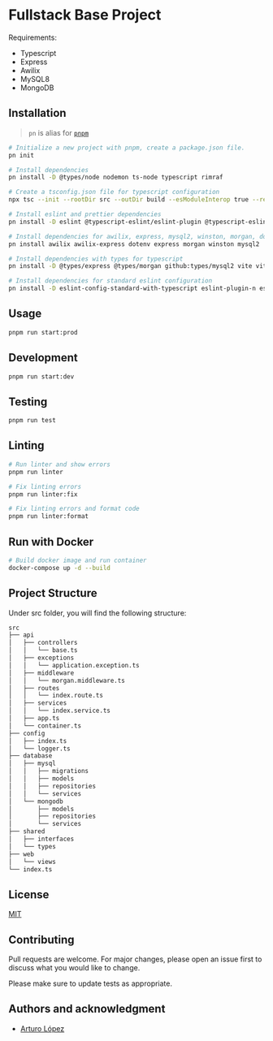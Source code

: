 # Fullstack Base Project

Requirements:

- Typescript
- Express
- Awilix
- MySQL8
- MongoDB

## Installation

> `pn` is alias for [`pnpm`](https://pnpm.io/)

```bash
# Initialize a new project with pnpm, create a package.json file.
pn init

# Install dependencies
pn install -D @types/node nodemon ts-node typescript rimraf

# Create a tsconfig.json file for typescript configuration
npx tsc --init --rootDir src --outDir build --esModuleInterop true --resolveJsonModule true --lib es6 --module commonjs --allowjs true --noImplicitAny true

# Install eslint and prettier dependencies
pn install -D eslint @typescript-eslint/eslint-plugin @typescript-eslint/parser eslint-config-airbnb-base eslint-plugin-import prettier eslint-config-prettier eslint-plugin-prettier

# Install dependencies for awilix, express, mysql2, winston, morgan, dotenv
pn install awilix awilix-express dotenv express morgan winston mysql2

# Install dependencies with types for typescript
pn install -D @types/express @types/morgan github:types/mysql2 vite vitest

# Install dependencies for standard eslint configuration
pn install -D eslint-config-standard-with-typescript eslint-plugin-n eslint-plugin-promise
```

## Usage

```bash
pnpm run start:prod
```

## Development

```bash
pnpm run start:dev
```

## Testing

```bash
pnpm run test
```

## Linting

```bash
# Run linter and show errors
pnpm run linter

# Fix linting errors
pnpm run linter:fix

# Fix linting errors and format code
pnpm run linter:format
```

## Run with Docker

```bash
# Build docker image and run container
docker-compose up -d --build
```

## Project Structure

Under src folder, you will find the following structure:

```bash
src
├── api
│   ├── controllers
│   │   └── base.ts
│   ├── exceptions
│   │   └── application.exception.ts
│   ├── middleware
│   │   └── morgan.middleware.ts
│   ├── routes
│   │   └── index.route.ts
│   ├── services
│   │   └── index.service.ts
│   ├── app.ts
│   └── container.ts
├── config
│   ├── index.ts
│   └── logger.ts
├── database
│   ├── mysql
│   │   ├── migrations
│   │   ├── models
│   │   ├── repositories
│   │   └── services
│   └── mongodb
│       ├── models
│       ├── repositories
│       └── services
├── shared
│   ├── interfaces
│   └── types
├── web
│   └── views
└── index.ts
```

## License

[MIT](https://choosealicense.com/licenses/mit/)

## Contributing

Pull requests are welcome. For major changes, please open an issue first to discuss what you would like to change.

Please make sure to update tests as appropriate.

## Authors and acknowledgment

- [Arturo López](mailto:lgzarturo@gmail.com)
